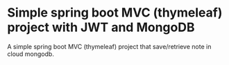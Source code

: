# Simple spring boot MVC (thymeleaf) project with JWT and MongoDB
A simple spring boot MVC (thymeleaf) project that save/retrieve note in cloud mongodb.

